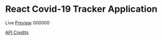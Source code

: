 # React Covid-19 Tracker Application

Live [Preview](https://covid19-tracker-mr62.web.app/) 000000

[API Credits](https://covid19.mathdro.id/api/)
